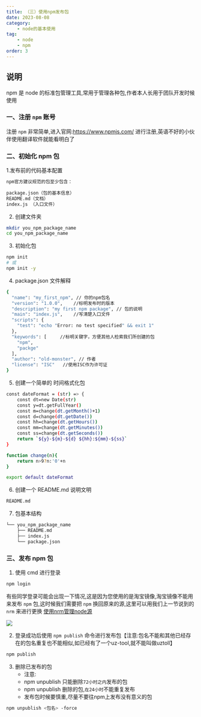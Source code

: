 ```yaml
---
title: （三）使用npm发布包
date: 2023-08-08
category:
    - node的基本使用
tag:
    - node
    - npm
order: 3
---
```


## 说明
npm 是 node 的标准包管理工具,常用于管理各种包,作者本人长用于团队开发时候使用

### 一、注册 `npm` 账号
注册 `npm` 非常简单,进入官网:https://www.npmjs.com/ 进行注册,英语不好的小伙伴使用翻译软件就能看明白了

### 二、初始化 npm 包
1.发布前的代码基本配置
```sh
npm官方建议规范的包至少包含：
 
package.json（包的基本信息）
README.md（文档）
index.js （入口文件）
```

2. 创建文件夹
```sh
mkdir you_npm_package_name
cd you_npm_package_name
```

3. 初始化包
```sh
npm init
# 或
npm init -y
```

4. package.json 文件解释
```sh
{
  "name": "my_first_npm", // 你的npm包名
  "version": "1.0.0",    //标明发布时的版本
  "description": "my first npm package", // 包的说明
  "main": "index.js",    //写清楚入口文件
  "scripts": {
    "test": "echo "Error: no test specified" && exit 1"
  }, 
  "keywords": [     //标明关键字，方便其他人检索我们所创建的包
    "npm",
    "packge"
  ],
  "author": "old-monster", // 作者
  "license": "ISC"   //使用ISC作为许可证
}
```

5. 创建一个简单的 时间格式化包
```sh
const dateFormat = (str) => {
    const dt=new Date(str)
    const y=dt.getFullYear()
    const m=change(dt.getMonth()+1)
    const d=change(dt.getDate())
    const hh=change(dt.getHours())
    const mm=change(dt.getMinutes())
    const ss=change(dt.getSeconds())
    return `${y}-${m}-${d} ${hh}:${mm}-${ss}`
}

function change(n){
    return n>9?n:'0'+n
}

export default dateFormat
```

6. 创建一个 README.md 说明文明
```sh
README.md
```

7. 包基本结构
```sh
└── you_npm_package_name
    ├── README.md
    ├── index.js
    └── package.json
```

### 三、发布 npm 包
1. 使用 cmd 进行登录
```sh
npm login
```
有些同学登录可能会出现一下情况,这是因为您使用的是淘宝镜像,淘宝镜像不能用来发布 `npm` 包,这时候我们需要把 `npm` 换回原来的源,这里可以用我们上一节说到的 `nrm` 来进行更换 [使用nrm管理node源](./npm-2.md)

![](https://image.zswei.xyz/img/a99307cfaf158699235d3ec117e695c9.png)

2. 登录成功后使用 `npm publish` 命令进行发布包【注意:包名不能和其他已经存在的包名重复也不能相似,如已经有了一个uz-tool,就不能叫做uztoll】
```sh
npm publish
```

3. 删除已发布的包
    - 注意:
    - npm unpublish 只能删除`72小时之内`发布的包 
    - npm unpublish 删除的包,`在24小时`不能重复发布
    - 发布包时候要慎重,尽量不要往npm上发布没有意义的包
```sh
npm unpublish <包名> -force
```